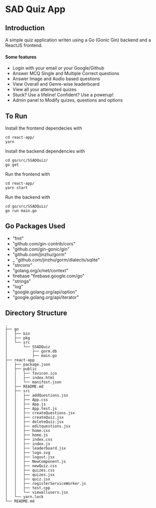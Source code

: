 # SAD Quiz App

## Introduction
A simple quiz application writen using a Go (Gonic Gin) backend and a ReactJS frontend.

#### Some features
 - Login with your email or your Google/Github
 - Answer MCQ Single and Multiple Correct questions
 - Answer Image and Audio based questions
 - View Overall and Genre-wise leaderboard
 - View all your attempted quizes
 - Stuck? Use a lifeline! Confident? Use a powerup!
 - Admin panel to Modify quizes, questions and options
	

## To Run
Install the frontend dependecies with 
```
cd react-app/
yarn
```

Install the backend dependencies with 
```
cd go/src/SSADQuiz/
go get
```

Run the frontend with 
```
cd react-app/
yarn start
```

Run the backend with
```
cd go/src/SSADQuiz/
go run main.go
```

## Go Packages Used
 - "fmt"
 - "github.com/gin-contrib/cors"
 - "github.com/gin-gonic/gin"
 - "github.com/jinzhu/gorm"
 - _ "github.com/jinzhu/gorm/dialects/sqlite"
 - "strconv"
 - "golang.org/x/net/context"
 - firebase "firebase.google.com/go"
 - "strings"
 - "log"  
 - "google.golang.org/api/option"
 - "google.golang.org/api/iterator"

## Directory Structure
```
.
├── go
│   ├── bin
│   ├── pkg
│   └── src
│       └── SSADQuiz
│           ├── gorm.db
│           ├── main.go
├── react-app
│   ├── package.json
│   ├── public
│   │   ├── favicon.ico
│   │   ├── index.html
│   │   └── manifest.json
│   ├── README.md
│   ├── src
│   │   ├── addQuestions.jsx
│   │   ├── App.css
│   │   ├── App.js
│   │   ├── App.test.js
│   │   ├── createQuestions.jsx
│   │   ├── createQuiz.jsx
│   │   ├── deleteQuiz.jsx
│   │   ├── editquestions.jsx
│   │   ├── home.css
│   │   ├── home.js
│   │   ├── index.css
│   │   ├── index.js
│   │   ├── leaderboard.jsx
│   │   ├── logo.svg
│   │   ├── logout.jsx
│   │   ├── NewComponent.js
│   │   ├── newQuiz.css
│   │   ├── quizes.css
│   │   ├── quizes.jsx
│   │   ├── quiz.jsx
│   │   ├── registerServiceWorker.js
│   │   ├── test.cpp
│   │   └── viewallusers.jsx
│   └── yarn.lock
└── README.md
```